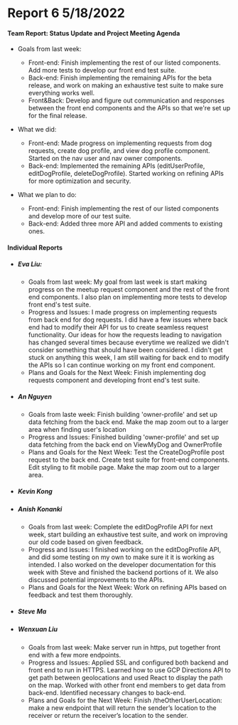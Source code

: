 # **Report 6 5/18/2022**

#### Team Report: Status Update and Project Meeting Agenda
- Goals from last week:
    - Front-end: Finish implementing the rest of our listed components. Add more tests
      to develop our front end test suite.
    - Back-end: Finish implementing the remaining APIs for the beta release, and work on
      making an exhaustive test suite to make sure everything works well.
    - Front&Back: Develop and figure out communication and responses between the front end components
      and the APIs so that we're set up for the final release.

- What we did:
    - Front-end: Made progress on implementing requests from dog requests, create dog profile,
                 and view dog profile component. Started on the nav user and nav owner components.
    - Back-end: Implemented the remaining APIs (editUserProfile, editDogProfile, deleteDogProfile).
                Started working on refining APIs for more optimization and security.

- What we plan to do:
  - Front-end: Finish implementing the rest of our listed components and develop more of our test suite.
  - Back-end: Added three more API and added comments to existing ones.

#### Individual Reports

- ##### Eva Liu:
  - Goals from last week: My goal from last week is start making progress on the 
                                            meetup request component and the rest of the front end components.
                                            I also plan on implementing more tests to develop front end's test suite. 
  - Progress and Issues: I made progress on implementing requests from back end for dog requests. I did have a
                         few issues where back end had to modify their API for us to create seamless request
                         functionality. Our ideas for how the requests leading to navigation has changed several
                         times because everytime we realized we didn't consider something that should have been
                         considered. I didn't get stuck on anything this week, I am still waiting for back end to
                         modify the APIs so I can continue working on my front end component.
  - Plans and Goals for the Next Week: Finish implementing dog requests component and developing front end's
                                       test suite.

- ##### An Nguyen
  - Goals from laste week:  Finish building 'owner-profile' and set up data fetching from the back end.
                            Make the map zoom out to a larger area when finding user's location
  - Progress and Issues: Finished building 'owner-profile' and set up data fetching from the back end on
                        ViewMyDog and OwnerProfile
  - Plans and Goals for the Next Week: Test the CreateDogProfile post request to the back end. Create test suite for
                        front-end components. Edit styling to fit mobile page. Make the map zoom out to a larger area.
- ##### Kevin Kong

- ##### Anish Konanki
  - Goals from last week: Complete the editDogProfile API for next week, start building an exhaustive test suite, 
                          and work on improving our old code based on given feedback.
  - Progress and Issues: I finished working on the editDogProfile API, and did some testing on my own to make sure it
                         it is working as intended. I also worked on the developer documentation for this week with Steve
                         and finished the backend portions of it. We also discussed potential improvements to the APIs.
  - Plans and Goals for the Next Week: Work on refining APIs based on feedback and test them thoroughly.

- ##### Steve Ma

- ##### Wenxuan Liu
  - Goals from last week: Make server run in https, put together front end with a few more endpoints.
  - Progress and Issues: Applied SSL and configured both backend and front end to run in HTTPS. Learned how to use GCP
                        Directions API to get path between geolocations and used React to display the path on the map. 
                        Worked with other front end members to get data from back-end. Identified necessary changes to
                        back-end. 
  - Plans and Goals for the Next Week: Finish /theOtherUserLocation: make a new endpoint that will return the sender’s 
                        location to the receiver or return the receiver’s location to the sender.
